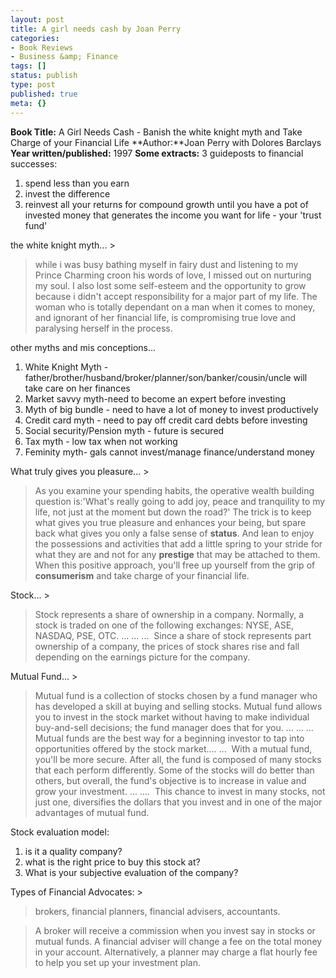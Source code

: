 ```yaml
---
layout: post
title: A girl needs cash by Joan Perry
categories:
- Book Reviews
- Business &amp; Finance
tags: []
status: publish
type: post
published: true
meta: {}
---
```

**Book Title:** A Girl Needs Cash - Banish the white knight myth and Take Charge of your Financial Life **Author:**Joan Perry with Dolores Barclays **Year written/published:** 1997 **Some extracts:** 3 guideposts to financial successes:
1. spend less than you earn
2. invest the difference
3. reinvest all your returns for compound growth until you have a pot of invested money that generates the income you want for life - your 'trust fund'

the white knight myth... >  

> while i was busy bathing myself in fairy dust and listening to my Prince Charming croon his words of love, I missed out on nurturing my soul. I also lost some self-esteem and the opportunity to grow because i didn't accept responsibility for a major part of my life. The woman who is totally dependant on a man when it comes to money, and ignorant of her financial life, is compromising true love and paralysing herself in the process.

other myths and mis conceptions...

1. White Knight Myth - father/brother/husband/broker/planner/son/banker/cousin/uncle will take care on her finances
2. Market savvy myth-need to become an expert before investing
3. Myth of big bundle - need to have a lot of money to invest productively
4. Credit card myth - need to pay off credit card debts before investing
5. Social security/Pension myth - future is secured
6. Tax myth - low tax when not working
7. Feminity myth- gals cannot invest/manage finance/understand money

What truly gives you pleasure... >  

> As you examine your spending habits, the operative wealth building question is:'What's really going to add joy, peace and tranquility to my life, not just at the moment but down the road?' The trick is to keep what gives you true pleasure and enhances your being, but spare back what gives you only a false sense of **status**. And lean to enjoy the possessions and activities that add a little spring to your stride for what they are and not for any **prestige** that may be attached to them. When this positive approach, you'll free up yourself from the grip of **consumerism** and take charge of your financial life.

Stock... >  

> Stock represents a share of ownership in a company. Normally, a stock is traded on one of the following exchanges: NYSE, ASE, NASDAQ, PSE, OTC. ... ... ...  Since a share of stock represents part ownership of a company, the prices of stock shares rise and fall depending on the earnings picture for the company.

Mutual Fund... >  

> Mutual fund is a collection of stocks chosen by a fund manager who has developed a skill at buying and selling stocks. Mutual fund allows you to invest in the stock market without having to make individual buy-and-sell decisions; the fund manager does that for you. ... ... ... Mutual funds are the best way for a beginning investor to tap into opportunities offered by the stock market.... ...  With a mutual fund, you'll be more secure. After all, the fund is composed of many stocks that each perform differently. Some of the stocks will do better than others, but overall, the fund's objective is to increase in value and grow your investment. ... ....  This chance to invest in many stocks, not just one, diversifies the dollars that you invest and in one of the major advantages of mutual fund.

Stock evaluation model:
1. is it a quality company?
2. what is the right price to buy this stock at?
3. What is your subjective evaluation of the company?

Types of Financial Advocates: >  

> brokers, financial planners, financial advisers, accountants.

> A broker will receive a commission when you invest say in stocks or mutual funds. A financial adviser will change a fee on the total money in your account. Alternatively, a planner may charge a flat hourly fee to help you set up your investment plan.

